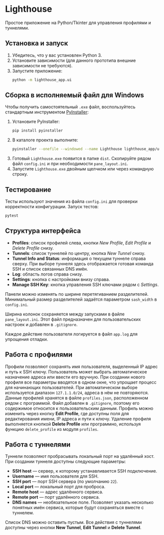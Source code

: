 # Lighthouse

Простое приложение на Python/Tkinter для управления профилями и туннелями.

## Установка и запуск

1. Убедитесь, что у вас установлен Python 3.
2. Установите зависимости (для данного прототипа внешние зависимости не требуются).
3. Запустите приложение:
   ```bash
   python -m lighthouse_app.ui
   ```

## Сборка в исполняемый файл для Windows

Чтобы получить самостоятельный `.exe` файл, воспользуйтесь стандартным инструментом [PyInstaller](https://pyinstaller.org):

1. Установите PyInstaller:
   ```bash
   pip install pyinstaller
   ```
2. В каталоге проекта выполните:
   ```bash
   pyinstaller --onefile --windowed --name Lighthouse lighthouse_app/ui.py
   ```
3. Готовый `Lighthouse.exe` появится в папке `dist`. Скопируйте рядом файл `config.ini` и при необходимости `pane_layout.ini`.
4. Запустите `Lighthouse.exe` двойным щелчком или через командную строку.

## Тестирование

Тесты используют значения из файла `config.ini` для проверки корректности конфигурации.
Запуск тестов:

```bash
pytest
```

## Структура интерфейса

- **Profiles**: список профилей слева, кнопки *New Profile*, *Edit Profile* и *Delete Profile* снизу.
- **Tunnels**: список туннелей по центру, кнопка *New Tunnel* снизу.
- **Tunnel Info and Status**: информация о текущем туннеле справа сверху. При
  выборе туннеля здесь отображается готовая команда SSH и список связанных
  DNS имён.
- **Log**: область логов справа снизу.
- **Settings**: кнопка с настройками внизу справа.
- **Manage SSH Key**: кнопка управления SSH ключами рядом с *Settings*.

Панели можно изменять по ширине перетягиванием разделителей. Минимальный
размер разделителей задаётся параметром `sash_width` в `config.ini`.

Ширина колонок сохраняется между запусками в файле `pane_layout.ini`. Этот
файл предназначен для пользовательских настроек и добавлен в `.gitignore`.

Каждое действие пользователя логируется в файл `app.log` для упрощения отладки.

## Работа с профилями

Профили позволяют сохранять имя пользователя, выделенный IP адрес и путь к SSH
ключу. Пользователь может выбрать автоматическое назначение адреса или
ввести его вручную. При создании нового профиля все параметры вводятся в одном
окне, что упрощает процесс для начинающих пользователей. При автоматическом выборе используется диапазон
`127.1.1.0/24`, адреса в нём не повторяются. Данные профилей хранятся в
файле `profiles.json`, расположенном рядом с программой. Файл добавлен в
`.gitignore`, поэтому его содержимое относится к пользовательским данным.
Профиль можно изменить через кнопку **Edit Profile**, где доступны поля для
редактирования имени, IP адреса и пути к ключу. Удаление профиля выполняется
кнопкой **Delete Profile** или программно, используя функцию
`delete_profile` из модуля `profiles`.

## Работа с туннелями

Туннели позволяют пробрасывать локальный порт на удалённый хост. При создании
туннеля доступны следующие параметры:

- **SSH host** — сервер, к которому устанавливается SSH подключение.
- **Username** — имя пользователя для SSH.
- **SSH port** — порт SSH сервера (по умолчанию `22`).
- **Local port** — локальный порт для проброса.
- **Remote host** — адрес удалённого сервиса.
- **Remote port** — порт удалённого сервиса.
- **DNS names** — необязательное поле. Позволяет указать несколько понятных
  имён сервиса, которые будут сохраняться вместе с туннелем.

Список DNS можно оставить пустым. Все действия с туннелями доступны через
кнопки **New Tunnel**, **Edit Tunnel** и **Delete Tunnel**.
